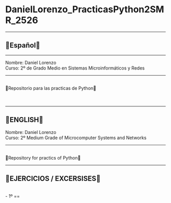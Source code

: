 <h1>DanielLorenzo_PracticasPython2SMR_2526</h1>
<hr>
<h2>🚩Español🚩</h2>
</hr>
<hr>
Nombre: Daniel Lorenzo 
<br>
Curso: 2º de Grado Medio en Sistemas Microinformáticos y Redes
<hr>
<br>
🚧Repositorio para las practicas de Python🚧
<br>
<br>
<br>
<hr>
<h2>🚩ENGLISH🚩</h2>
Nombre: Daniel Lorenzo 
<br>
Curso: 2º Medium Grade of Microcomputer Systems and Networks
<hr>
<br>
🚧Repository for practics of Python🚧

<hr>
<h2>🎯EJERCICIOS / EXCERSISES🎯</h2>
<br>
- 1º ==
